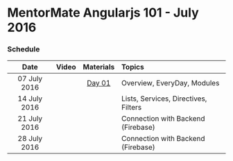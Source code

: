 # MentorMate Angularjs 101 - July 2016

### Schedule

| Date        | Video     | Materials| Topics       |
|:-----------:|:----------|:-----------:|:-------------|
|07 July 2016||[Day 01](https://github.com/dimitardanailov/angularjs101/blob/master/Day01/Overview.md)|Overview, EveryDay, Modules|
|14 July 2016|||Lists, Services, Directives, Filters|
|21 July 2016|||Connection with Backend (Firebase)|
|28 July 2016|||Connection with Backend (Firebase)|
